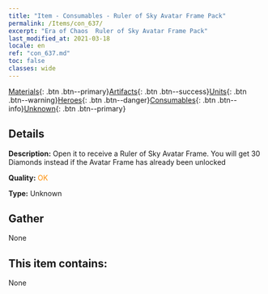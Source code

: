 ```yaml
---
title: "Item - Consumables - Ruler of Sky Avatar Frame Pack"
permalink: /Items/con_637/
excerpt: "Era of Chaos  Ruler of Sky Avatar Frame Pack"
last_modified_at: 2021-03-18
locale: en
ref: "con_637.md"
toc: false
classes: wide
---
```

 [Materials](/Items/){: .btn .btn--primary}[Artifacts](/Items/Artifacts/){: .btn .btn--success}[Units](/Items/Units/){: .btn .btn--warning}[Heroes](/Items/Heroes/){: .btn .btn--danger}[Consumables](/Items/Consumables/){: .btn .btn--info}[Unknown](/Items/Unknown/){: .btn .btn--primary}

## Details
 **Description:** Open it to receive a Ruler of Sky Avatar Frame. You will get 30 Diamonds instead if the Avatar Frame has already been unlocked

 **Quality:** <span style="color: #FF8C00">OK</span>

 **Type:** Unknown

## Gather

  None

## This item contains:

  None

